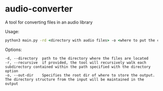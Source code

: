 # audio-converter
A tool for converting files in an audio library

Usage:

```cmd
python3 main.py -rd <directory with audio files> -o <where to put the converted files>
```

Options:

```
-d, --directory  path to the directory where the files are located
-r, --recursive  if provided, the tool will recursively walk each subdirectory contained within the path specified with the directory option
-o, --out-dir    Specifies the root dir of where to store the output. The directory structure from the input will be maintained in the output
```
